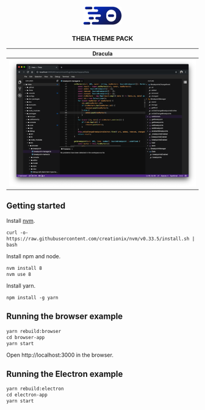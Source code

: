 <div align="center">
<br/>
<img src='./assets/images/theia-logo.svg' width="100">
<h3>THEIA THEME PACK</h3>
</div>

<!-- Themes -->
<center>

|Dracula |
|:---:|
|<img src='./assets/images/dracula-screenshot.png' width="500">|

</center>

## Getting started

Install [nvm](https://github.com/creationix/nvm#install-script).

    curl -o- https://raw.githubusercontent.com/creationix/nvm/v0.33.5/install.sh | bash

Install npm and node.

    nvm install 8
    nvm use 8

Install yarn.

    npm install -g yarn

## Running the browser example

    yarn rebuild:browser
    cd browser-app
    yarn start

Open http://localhost:3000 in the browser.

## Running the Electron example

    yarn rebuild:electron
    cd electron-app
    yarn start